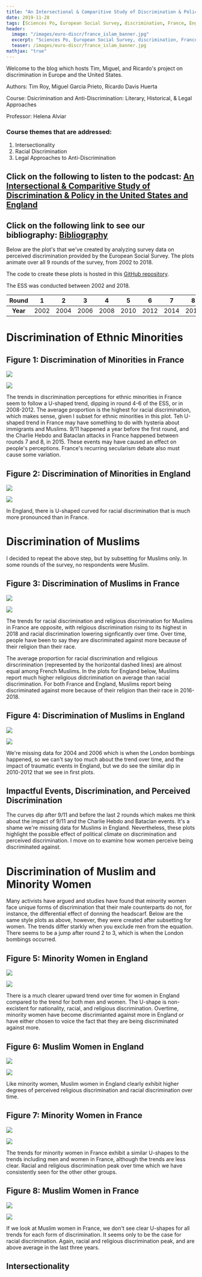 ```yaml
---
title: "An Intersectional & Comparitive Study of Discrimination & Policy in the United States and England"
date: 2019-11-28
tags: [Sciences Po, European Social Survey, discrimination, France, England, gganimate, ggplot2, R]
header:
  image: "/images/euro-discr/france_islam_banner.jpg"
  excerpt: "Sciences Po, European Social Survey, discrimination, France, England, gganimate, ggthemr, ggplot2, R"
  teaser: /images/euro-discr/france_islam_banner.jpg
mathjax: "true"
---
```


Welcome to the blog which hosts Tim, Miguel, and Ricardo's project on discrimination in Europe and the United States.

Authors: Tim Roy, Miguel Garcia Prieto, Ricardo Davis Huerta

Course: Dsicrimination and Anti-Discrimination: Literary, Historical, & Legal Approaches 
 
Professor: Helena Alviar

### Course themes that are addressed:
1. Intersectionality
2. Racial Discrimination
3. Legal Approaches to Anti-Discrimination

## Click on the following to listen to the podcast: [An Intersectional & Comparitive Study of Discrimination & Policy in the United States and England]()

## Click on the following link to see our bibliography: [Bibliography]()

Below are the plot's that we've created by analyzing survey data on perceived discrimination provided by the European Social Survey. The plots animate over all 9 rounds of the survey, from 2002 to 2018.

The code to create these plots is hosted in this [GitHub repository](https://github.com/timroy/discrimination-in-europe).

The ESS was conducted between 2002 and 2018.

| Round | 1 | 2 | 3 | 4 | 5 | 6 | 7 | 8 | 9 |
|:-----:|:-----:|:-----:|:-----:|:-----:|:-----:|:-----:|:-----:|:-----:|:-----:|
| **Year** | 2002 | 2004 | 2006 | 2008 | 2010 | 2012 | 2014 | 2016 | 2018 |

# Discrimination of Ethnic Minorities

## Figure 1: Discrimination of Minorities in France
![](https://i.imgur.com/UTiWXh9.gif)

![](https://i.imgur.com/jfRPIKY.gif)

The trends in discrimination perceptions for ethnic minorities in France seem to follow a U-shaped trend, dipping in round 4-6 of the ESS, or in 2008-2012. The average proportion is the highest for racial discrimination, which makes sense, given I subset for ethnic minorities in this plot. Teh U-shaped trend in France may have something to do with hysteria about immigrants and Muslims. 9/11 happened a year before the first round, and the Charlie Hebdo and Bataclan attacks in France happened between rounds 7 and 8, in 2015. These events may have caused an effect on people's perceptions. France's recurring secularism debate also must cause some variation.

## Figure 2: Discrimination of Minorities in England
![](https://i.imgur.com/hACryzm.gif)

![](https://i.imgur.com/qKC0Uz7.gif)

In England, there is U-shaped curved for racial discrimination that is much more pronounced than in France.

# Discrimination of Muslims
I decided to repeat the above step, but by subsetting for Muslims only. In some rounds of the survey, no respondents were Muslim. 

## Figure 3: Discrimination of Muslims in France
![](https://i.imgur.com/kQK7Gbx.gif)

![](https://i.imgur.com/bue5Bcw.gif)

The trends for racial discrimination and religious discrimination for Muslims in France are opposite, with relgious discrimination rising to its highest in 2018 and racial discrimination lowering signficantly over time. Over time, people have been to say they are discriminated against more because of their religion than their race. 

The average proportion for racial discrimination and religious dirscrimination (represented by the horizontal dashed lines) are almost equal among French Muslims. In the plots for England below, Muslims report much higher religious didcrimination on average than racial discrimination. For both France and England, Muslims report being discriminated against more because of their religion than their race in 2016-2018.

## Figure 4: Discrimination of Muslims in England
![](https://i.imgur.com/pY47OiF.gif)

![](https://i.imgur.com/ENS4uHT.gif)

We're missing data for 2004 and 2006 which is when the London bombings happened, so we can't say too much about the trend over time, and the impact of traumatic events in England, but we do see the similar dip in 2010-2012 that we see in first plots.

## Impactful Events, Discrimination, and Perceived Discrimination

The curves dip after 9/11 and before the last 2 rounds which makes me think about the impact of 9/11 and the Charlie Hebdo and Bataclan events. It's a shame we're missing data for Muslims in England. Nevertheless, these plots highlight the possible effect of political climate on discrimination and perceived discrimination. I move on to examine how women perceive being discriminated against.

# Discrimination of Muslim and Minority Women

Many activists have argued and studies have found that minority women face unique forms of discrimination that their male counterparts do not, for instance, the differential effect of donning the headscarf. Below are the same style plots as above, however, they were created after subsetting for women. The trends differ starkly when you exclude men from the equation. There seems to be a jump after round 2 to 3, which is when the London bombings occurred. 

## Figure 5: Minority Women in England
![](https://i.imgur.com/CJ4vomB.gif)

![](https://i.imgur.com/0GD1Gc6.gif)

There is a much clearer upward trend over time for women in England compared to the trend for both men and women. The U-shape is non-excistent for nationality, racial, and religious discrimination. Overtime, minority women have become discrimianted against more in England or have either chosen to voice the fact that they are being discriminated against more.

## Figure 6: Muslim Women in England
![](https://i.imgur.com/4feKs10.gif)

![](https://i.imgur.com/c20fqfI.gif)

Like minority women, Muslim women in England clearly exhibit higher degrees of perceived religious discrimination and racial discrimination over time.

## Figure 7: Minority Women in France
![](https://i.imgur.com/mjtpY09.gif)

![](https://i.imgur.com/UnbAp3x.gif)

The trends for minority women in France exhibit a similar U-shapes to the trends including men and women in France, although the trends are less clear. Racial and religious discrimination peak over time which we have consistently seen for the other other groups.

## Figure 8: Muslim Women in France
![](https://i.imgur.com/vD1oFeT.gif)

![](https://i.imgur.com/29WLYeE.gif)

If we look at Muslim women in France, we don't see clear U-shapes for all trends for each form of discrimination. It seems only to be the case for racial discrimination. Again, racial and religious discrimination peak, and are above average in the last three years.

## Intersectionality

